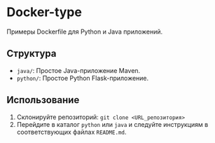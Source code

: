 # Docker-type

Примеры Dockerfile для Python и Java приложений.

## Структура

*   `java/`: Простое Java-приложение Maven.
*   `python/`: Простое Python Flask-приложение.

## Использование

1.  Склонируйте репозиторий: `git clone <URL_репозитория>`
2.  Перейдите в каталог `python` или `java` и следуйте инструкциям в соответствующих файлах `README.md`.
